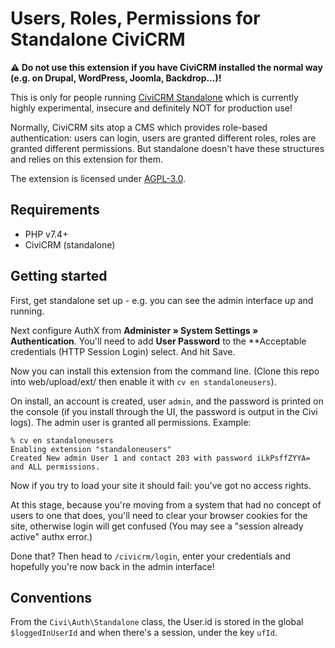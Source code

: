 # Users, Roles, Permissions for Standalone CiviCRM

**⚠️ Do not use this extension if you have CiviCRM installed the normal way (e.g. on Drupal, WordPress, Joomla, Backdrop...)!**

This is only for people running [CiviCRM Standalone](https://github.com/civicrm/civicrm-standalone/) which is currently highly experimental, insecure and definitely NOT for production use!

Normally, CiviCRM sits atop a CMS which provides role-based authentication: users can login, users are granted different roles, roles are granted different permissions. But standalone doesn't have these structures and relies on this extension for them.

The extension is licensed under [AGPL-3.0](LICENSE.txt).

## Requirements

* PHP v7.4+
* CiviCRM (standalone)

## Getting started

First, get standalone set up - e.g. you can see the admin interface up and running.

Next configure AuthX from **Administer » System Settings » Authentication**. You'll need to add **User Password** to the **Acceptable credentials (HTTP Session Login) select. And hit Save.

Now you can install this extension from the command line. (Clone this repo into web/upload/ext/ then enable it with `cv en standaloneusers`).

On install, an account is created, user `admin`, and the password is printed on the console (if you install through the UI, the password is output in the Civi logs). The admin user is granted all permissions. Example:

```
% cv en standaloneusers
Enabling extension "standaloneusers"
Created New admin User 1 and contact 203 with password iLkPsffZYYA= and ALL permissions.
```

Now if you try to load your site it should fail: you've got no access rights.

At this stage, because you're moving from a system that had no concept of users to one that does, you'll need to clear your browser cookies for the site, otherwise login will get confused (You may see a "session already active" authx error.)

Done that? Then head to `/civicrm/login`, enter your credentials and hopefully you're now back in the admin interface!


## Conventions

From the `Civi\Auth\Standalone` class, the User.id is stored in the global `$loggedInUserId` and when there's a session, under the key `ufId`.
